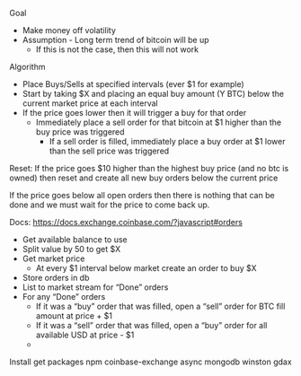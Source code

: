 Goal
* Make money off volatility
* Assumption - Long term trend of bitcoin will be up
  * If this is not the case, then this will not work

Algorithm
* Place Buys/Sells at specified intervals (ever $1 for example)
* Start by taking $X and placing an equal buy amount (Y BTC) below the current market price at each interval
* If the price goes lower then it will trigger a buy for that order
  * Immediately place a sell order for that bitcoin at $1 higher than the buy price was triggered
    * If a sell order is filled, immediately place a buy order at $1 lower than the sell price was triggered

Reset: If the price goes $10 higher than the highest buy price (and no btc is owned) then reset and create all new buy orders below the current price

If the price goes below all open orders then there is nothing that can be done and we must wait for the price to come back up.

Docs: https://docs.exchange.coinbase.com/?javascript#orders


* Get available balance to use
* Split value by 50 to get $X
* Get market price
  * At every $1 interval below market create an order to buy $X 
* Store orders in db
* List to market stream for “Done” orders
* For any “Done” orders
  * If it was a “buy” order that was filled, open a “sell” order for BTC fill amount at price + $1
  * If it was a “sell” order that was filled, open a “buy” order for all available USD at price - $1
  * 
  
Install
	get packages
		npm
		coinbase-exchange
		async
		mongodb
		winston
		gdax

